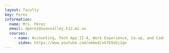 ```yaml
---
layout: faculty
key: Perez
information:
  name: Mrs. Perez
  email: dperez@swanvalley.k12.mi.us
  courses:
    - name: Accounting, Tech App II A, Work Experience, Co-op, and Cadet Teaching
      video: https://www.youtube.com/embed/xG7E9xbj1qo
---
```

